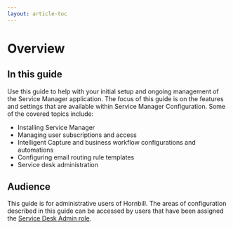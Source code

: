 ```yaml
---
layout: article-toc
---
```

# Overview

## In this guide
Use this guide to help with your initial setup and ongoing management of the Service Manager application. The focus of this guide is on the features and settings that are available within Service Manager Configuration. Some of the covered topics include:

* Installing Service Manager
* Managing user subscriptions and access
* Intelligent Capture and business workflow configurations and automations
* Configuring email routing rule templates
* Service desk administration

## Audience
This guide is for administrative users of Hornbill.  The areas of configuration described in this guide can be accessed by users that have been assigned the [Service Desk Admin role](/service-manager-config/setup/service-manager-roles#administration-roles).